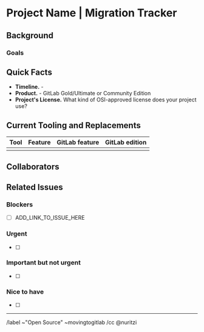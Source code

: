 # Project Name | Migration Tracker
<!-- Please edit this header with your project / organization's name. -->

## Background

<!-- 
Please add information here about why you're planning on migrating. Include any initial announcements that have been made about the decision or status.
-->

### Goals

<!-- What are some of the goals of your migration to GitLab? Delete this section if you don't want to enumerate goals. -->

## Quick Facts

<!-- Please complete as many items in this list as possible. If you're not sure yet, add "TBD" (To be Decided) or "Unknown" -->

 * **Timeline.** - 
 * **Product.** - GitLab Gold/Ultimate or Community Edition
 * **Project's License.** What kind of OSI-approved license does your project use? 

## Current Tooling and Replacements

<!-- 
Please fill in the table to give an overview of your current tooling. Here's a description of what to include in each column:  

- Tool: which tool or platform you are currently using
- Feature: which particular feature you are using in that tool or platform
- GitLab feature: equivalent GitLab feature (the GitLab team can help fill this in, as well as the info in the next column)
- GitLab edition: in which GitLab edition (CE or EE) is this feature available? 

Here's an example of a replacements overview from one of the projects which migrated to GitLab:  https://gitlab.com/gitlab-org/gitlab/-/issues/25657#gitlab-replacements

-->

| Tool | Feature | GitLab feature | GitLab edition |
| --- | --- | --- | --- |
|  |  |  |  |

## Collaborators

<!-- Please add names of collaborators in the format: Name, Title, Role (what will you be helping to do, or how should you be involved), GitLab username -->

## Related Issues

<!-- Add any related issues that are important for your project by adding the title of the issue and a link to it (preferably as an embedded link). You will probably keep editing this section as the migration progresses, so don't worry if it's mostly blank for now. 

Here is an example of what this list might look like once populated: https://gitlab.com/gitlab-org/gitlab-foss/-/issues/55039#outstanding-issues
-->

### Blockers
 * [ ] ADD_LINK_TO_ISSUE_HERE

### Urgent
 * [ ] 

### Important but not urgent
 * [ ] 

### Nice to have
 * [ ] 

 
------

/label ~"Open Source" ~movingtogitlab
/cc @nuritzi 
